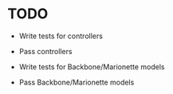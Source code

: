 # TODO

* Write tests for controllers
* Pass controllers

* Write tests for Backbone/Marionette models
* Pass Backbone/Marionette models

